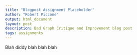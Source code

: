 ```yaml
---
title: "Blogpost Assignment Placeholder"
author: "Robert Piccone"
output: html_document
layout: post
description: Bad Graph Critique and Improvement blog post
tags: assignments
---
```


Blah diddy blah blah blah

